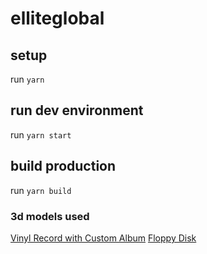 # elliteglobal
 
## setup
run `yarn`

## run dev environment
run `yarn start`

## build production
run `yarn build`


### 3d models used
  [Vinyl Record with Custom Album](https://sketchfab.com/3d-models/vinyl-record-with-custom-album-0e246c720b3648759cc60e8e8877ec29)
  [Floppy Disk](https://sketchfab.com/3d-models/floppy-disk-d09ab2ff777d4f6c91533253ae9af72a)
